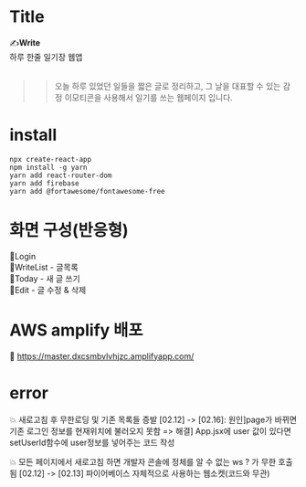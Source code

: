 # Title

✍<strong>Write</strong>
<br/>
하루 한줄 일기장 웹앱
<br/>
<br/>

> > 오늘 하루 있었던 일들을 짧은 글로 정리하고, 그 날을 대표할 수 있는 감정 이모티콘을 사용해서 일기를 쓰는
> > 웹페이지 입니다.

# install

```
npx create-react-app
npm install -g yarn
yarn add react-router-dom
yarn add firebase
yarn add @fortawesome/fontawesome-free
```

# 화면 구성(반응형)

📑Login <br/>
📑WriteList - 글목록 <br/>
📑Today - 새 글 쓰기<br/>
📑Edit - 글 수정 & 삭제 <br/>

# AWS amplify 배포

🔽
https://master.dxcsmbvlvhjzc.amplifyapp.com/

# error

💥 새로고침 후 무한로딩 및 기존 목록들 증발 [02.12] -> [02.16]: 원인]page가 바뀌면 기존 로그인 정보를 현재위치에 불러오지 못함 => 해결] App.jsx에 user 값이 있다면 setUserId함수에 user정보를 넣어주는 코드 작성

💥 모든 페이지에서 새로고침 하면 개발자 콘솔에 정체를 알 수 없는 ws ? 가 무한 호출됨 [02.12] -> [02.13] 파이어베이스 자체적으로 사용하는 웹소켓(코드와 무관)
